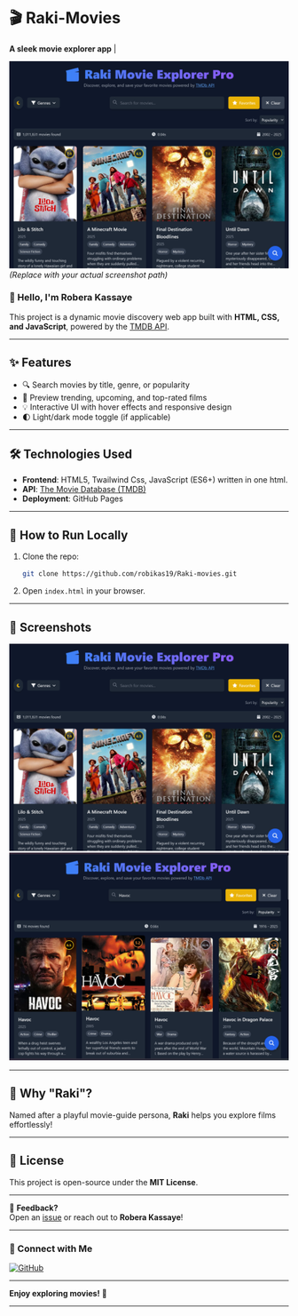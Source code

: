 
# 🎬 Raki-Movies  
**A sleek movie explorer app** | 

![Demo Screenshot](/screenshot.png) *(Replace with your actual screenshot path)*  

### 👋 Hello, I'm **Robera Kassaye**  
This project is a dynamic movie discovery web app built with **HTML, CSS, and JavaScript**, powered by the [TMDB API](https://www.themoviedb.org/).  

---  

## ✨ Features  
- 🔍 Search movies by title, genre, or popularity  
- 🎥 Preview trending, upcoming, and top-rated films  
- 💡 Interactive UI with hover effects and responsive design  
- 🌓 Light/dark mode toggle (if applicable)  

---  

## 🛠️ Technologies Used  
- **Frontend**: HTML5, Twailwind Css, JavaScript (ES6+) written in one html. 
- **API**: [The Movie Database (TMDB)](https://www.themoviedb.org/)  
- **Deployment**: GitHub Pages  

---  

## 🚀 How to Run Locally  
1. Clone the repo:  
   ```bash  
   git clone https://github.com/robikas19/Raki-movies.git  
   ```  
2. Open `index.html` in your browser.  

---  

## 📸 Screenshots  
![Homepage](/Screenshot/home.png)  
![Search Results](/Screenshot/search.png)  

---  

## 🌟 Why "Raki"?  
Named after a playful movie-guide persona, **Raki** helps you explore films effortlessly!  

---  

## 📜 License  
This project is open-source under the **MIT License**.  

---  

💬 **Feedback?**  
Open an [issue](https://github.com/robikas19/Raki-movies/issues) or reach out to **Robera Kassaye**!  

---  

### 🔗 Connect with Me  
[![GitHub](https://img.shields.io/badge/GitHub-robikas19-blue)](https://github.com/robikas19)  
  

---  

**Enjoy exploring movies!** 🍿  

---  

